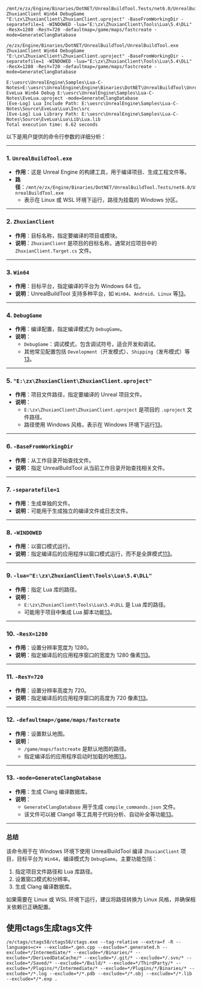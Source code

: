 ```
/mnt/e/zx/Engine/Binaries/DotNET/UnrealBuildTool.Tests/net6.0/UnrealBuildTool.exe ZhuxianClient Win64 DebugGame "E:\zx\ZhuxianClient\ZhuxianClient.uproject" -BaseFromWorkingDir -separatefile=1 -WINDOWED -lua="E:\zx\ZhuxianClient\Tools\Lua\5.4\DLL" -ResX=1280 -ResY=720 -defaultmap=/game/maps/fastcreate -mode=GenerateClangDatabase
```

```
/e/zx/Engine/Binaries/DotNET/UnrealBuildTool/UnrealBuildTool.exe  ZhuxianClient Win64 DebugGame "E:\zx\ZhuxianClient\ZhuxianClient.uproject" -BaseFromWorkingDir -separatefile=1 -WINDOWED -lua="E:\zx\ZhuxianClient\Tools\Lua\5.4\DLL" -ResX=1280 -ResY=720 -defaultmap=/game/maps/fastcreate -mode=GenerateClangDatabase
```

```
E:\uesrc\UnrealEngine\Samples\Lua-C-Notes>E:\uesrc\UnrealEngine\Engine\Binaries\DotNET\UnrealBuildTool\UnrealBuildTool.exe EveLua Win64 Debug E:\uesrc\UnrealEngine\Samples\Lua-C-Notes\EveLua.uproject -mode=GenerateClangDatabase
[Eve-Log] Lua Include Path: E:\uesrc\UnrealEngine\Samples\Lua-C-Notes\Source\EveLua\Lua\Inc\src
[Eve-Log] Lua Library Path: E:\uesrc\UnrealEngine\Samples\Lua-C-Notes\Source\EveLua\Lua\Lib\Lua.lib
Total execution time: 6.62 seconds
```

以下是用户提供的命令行参数的详细分析：

---

### 1. **`UnrealBuildTool.exe`**
- **作用**：这是 Unreal Engine 的构建工具，用于编译项目、生成工程文件等。
- **路径**：`/mnt/e/zx/Engine/Binaries/DotNET/UnrealBuildTool.Tests/net6.0/UnrealBuildTool.exe`
  - 表示在 Linux 或 WSL 环境下运行，路径为挂载的 Windows 分区。

---

### 2. **`ZhuxianClient`**
- **作用**：目标名称，指定要编译的项目或模块。
- **说明**：`ZhuxianClient` 是项目的目标名称，通常对应项目中的 `ZhuxianClient.Target.cs` 文件。

---

### 3. **`Win64`**
- **作用**：目标平台，指定编译的平台为 Windows 64 位。
- **说明**：UnrealBuildTool 支持多种平台，如 `Win64`、`Android`、`Linux` 等[13](@ref)。

---

### 4. **`DebugGame`**
- **作用**：编译配置，指定编译模式为 `DebugGame`。
- **说明**：
  - `DebugGame`：调试模式，包含调试符号，适合开发和调试。
  - 其他常见配置包括 `Development`（开发模式）、`Shipping`（发布模式）等[13](@ref)。

---

### 5. **`"E:\zx\ZhuxianClient\ZhuxianClient.uproject"`**
- **作用**：项目文件路径，指定要编译的 Unreal 项目文件。
- **说明**：
  - `E:\zx\ZhuxianClient\ZhuxianClient.uproject` 是项目的 `.uproject` 文件路径。
  - 路径使用 Windows 风格，表示在 Windows 环境下运行[13](@ref)。

---

### 6. **`-BaseFromWorkingDir`**
- **作用**：从工作目录开始查找文件。
- **说明**：指定 UnrealBuildTool 从当前工作目录开始查找相关文件。

---

### 7. **`-separatefile=1`**
- **作用**：生成单独的文件。
- **说明**：可能用于生成独立的编译文件或日志文件。

---

### 8. **`-WINDOWED`**
- **作用**：以窗口模式运行。
- **说明**：指定编译后的应用程序以窗口模式运行，而不是全屏模式[113](@ref)。

---

### 9. **`-lua="E:\zx\ZhuxianClient\Tools\Lua\5.4\DLL"`**
- **作用**：指定 Lua 库的路径。
- **说明**：
  - `E:\zx\ZhuxianClient\Tools\Lua\5.4\DLL` 是 Lua 库的路径。
  - 可能用于项目中集成 Lua 脚本功能[13](@ref)。

---

### 10. **`-ResX=1280`**
- **作用**：设置分辨率宽度为 1280。
- **说明**：指定编译后的应用程序窗口的宽度为 1280 像素[113](@ref)。

---

### 11. **`-ResY=720`**
- **作用**：设置分辨率高度为 720。
- **说明**：指定编译后的应用程序窗口的高度为 720 像素[113](@ref)。

---

### 12. **`-defaultmap=/game/maps/fastcreate`**
- **作用**：设置默认地图。
- **说明**：
  - `/game/maps/fastcreate` 是默认地图的路径。
  - 指定编译后的应用程序启动时加载的地图[13](@ref)。

---

### 13. **`-mode=GenerateClangDatabase`**
- **作用**：生成 Clang 编译数据库。
- **说明**：
  - `GenerateClangDatabase` 用于生成 `compile_commands.json` 文件。
  - 该文件可以被 Clangd 等工具用于代码分析、自动补全等功能[13](@ref)。

---

### 总结
该命令用于在 Windows 环境下使用 UnrealBuildTool 编译 `ZhuxianClient` 项目，目标平台为 `Win64`，编译模式为 `DebugGame`。主要功能包括：
1. 指定项目文件路径和 Lua 库路径。
2. 设置窗口模式和分辨率。
3. 生成 Clang 编译数据库。

如果需要在 Linux 或 WSL 环境下运行，建议将路径转换为 Linux 风格，并确保相关依赖已正确配置。

## 使用ctags生成tags文件

```
/e/ctags/ctags58/ctags58/ctags.exe --tag-relative --extra=f -R --languages=c++ --exclude=*.gen.cpp --exclude=*.generated.h --exclude=*/Intermediate/* --exclude=*/Binaries/* --exclude=*/DerivedDataCache/* --exclude=*/.git/* --exclude=*/.svn/* --exclude=*/Saved/* --exclude=*/Build/* --exclude=*/ThirdParty/* --exclude=*/Plugins/*/Intermediate/* --exclude=*/Plugins/*/Binaries/* --exclude=*/*.log --exclude=*/*.pdb --exclude=*/*.obj --exclude=*/*.lib --exclude=*/*.exp .
```

